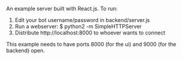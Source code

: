 An example server built with React.js. To run:

1. Edit your bot username/password in backend/server.js
2. Run a webserver:
  $ python2 -m SimpleHTTPServer
3. Distribute http://localhost:8000 to whoever wants to connect

This example needs to have ports 8000 (for the ui) and 9000 (for the
    backend) open.
